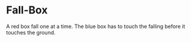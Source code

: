 # Fall-Box
 A red box fall one at a time. The blue box has to touch the falling before it touches the ground.
